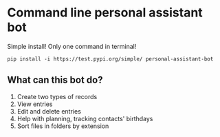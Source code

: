 # Command line personal assistant bot

Simple install! Only one command in terminal!

```
pip install -i https://test.pypi.org/simple/ personal-assistant-bot
```

## What can this bot do?

1. Create two types of records
2. View entries
3. Edit and delete entries
3. Help with planning, tracking contacts' birthdays
5. Sort files in folders by extension
